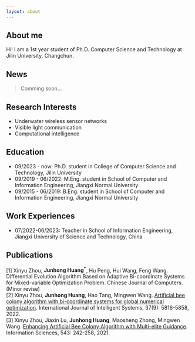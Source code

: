 ```yaml
---
layout: about 
---
```


## About me

Hi! I am a 1st year student of Ph.D. Computer Science and Technology at Jilin University, Changchun. 

## News

> Comming soon...

## Research Interests

 * Underwater wireless sensor networks
 * Visible light communication
 * Computational intelligence

## Education

 * 09/2023 - now: Ph.D. student in College of Computer Science and Technology, Jilin University
 * 09/2019 - 06/2022: M.Eng. student in School of Computer and Information Engineering, Jiangxi Normal University
 * 09/2015 - 06/2019: B.Eng. student in School of Computer and Information Engineering, Jiangxi Normal University

## Work Experiences

 * 07/2022-06/2023: Teacher in School of Information Engineering, Jiangxi University of Science and Technology, China

## Publications

[1] Xinyu Zhou, **Junhong Huang<sup>*</sup>**, Hu Peng, Hui Wang, Feng Wang. Differential Evolution Algorithm Based on Adaptive Bi-coordinate Systems for Mixed-variable Optimization Problem. Chinese Journal of Computers. (Minor revise) \
[2] Xinyu Zhou, **Junhong Huang**, Hao Tang, Mingwen Wang. [Artificial bee colony algorithm with bi-coordinate systems for global numerical optimization](https://onlinelibrary.wiley.com/doi/10.1002/int.22816). International Journal of Intelligent Systems, 37(9): 5816-5858, 2022. \
[3] Xinyu Zhou, Jiaxin Lu, **Junhong Huang**, Maosheng Zhong, Mingwen Wang. [Enhancing Artificial Bee Colony Algorithm with Multi-elite Guidance](https://www.sciencedirect.com/science/article/pii/S0020025520307003). Information Sciences, 543: 242-258, 2021.
